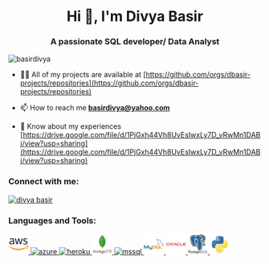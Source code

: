<h1 align="center">Hi 👋, I'm Divya Basir</h1>
<h3 align="center">A passionate SQL developer/ Data Analyst</h3>

<p align="left"> <img src="https://komarev.com/ghpvc/?username=basirdivya&label=Profile%20views&color=0e75b6&style=flat" alt="basirdivya" /> </p>

- 👨‍💻 All of my projects are available at [https://github.com/orgs/dbasir-projects/repositories](https://github.com/orgs/dbasir-projects/repositories)

- 📫 How to reach me **basirdivya@yahoo.com**

- 📄 Know about my experiences [https://drive.google.com/file/d/1PjGxh44Vh8UvEsIwxLy7D_vRwMn1DABj/view?usp=sharing](https://drive.google.com/file/d/1PjGxh44Vh8UvEsIwxLy7D_vRwMn1DABj/view?usp=sharing)

<h3 align="left">Connect with me:</h3>
<p align="left">
<a href="https://linkedin.com/in/divya basir" target="blank"><img align="center" src="https://raw.githubusercontent.com/rahuldkjain/github-profile-readme-generator/master/src/images/icons/Social/linked-in-alt.svg" alt="divya basir" height="30" width="40" /></a>
</p>

<h3 align="left">Languages and Tools:</h3>
<p align="left"> <a href="https://aws.amazon.com" target="_blank" rel="noreferrer"> <img src="https://raw.githubusercontent.com/devicons/devicon/master/icons/amazonwebservices/amazonwebservices-original-wordmark.svg" alt="aws" width="40" height="40"/> </a> <a href="https://azure.microsoft.com/en-in/" target="_blank" rel="noreferrer"> <img src="https://www.vectorlogo.zone/logos/microsoft_azure/microsoft_azure-icon.svg" alt="azure" width="40" height="40"/> </a> <a href="https://heroku.com" target="_blank" rel="noreferrer"> <img src="https://www.vectorlogo.zone/logos/heroku/heroku-icon.svg" alt="heroku" width="40" height="40"/> </a> <a href="https://www.mongodb.com/" target="_blank" rel="noreferrer"> <img src="https://raw.githubusercontent.com/devicons/devicon/master/icons/mongodb/mongodb-original-wordmark.svg" alt="mongodb" width="40" height="40"/> </a> <a href="https://www.microsoft.com/en-us/sql-server" target="_blank" rel="noreferrer"> <img src="https://www.svgrepo.com/show/303229/microsoft-sql-server-logo.svg" alt="mssql" width="40" height="40"/> </a> <a href="https://www.mysql.com/" target="_blank" rel="noreferrer"> <img src="https://raw.githubusercontent.com/devicons/devicon/master/icons/mysql/mysql-original-wordmark.svg" alt="mysql" width="40" height="40"/> </a> <a href="https://www.oracle.com/" target="_blank" rel="noreferrer"> <img src="https://raw.githubusercontent.com/devicons/devicon/master/icons/oracle/oracle-original.svg" alt="oracle" width="40" height="40"/> </a> <a href="https://www.postgresql.org" target="_blank" rel="noreferrer"> <img src="https://raw.githubusercontent.com/devicons/devicon/master/icons/postgresql/postgresql-original-wordmark.svg" alt="postgresql" width="40" height="40"/> </a> <a href="https://www.python.org" target="_blank" rel="noreferrer"> <img src="https://raw.githubusercontent.com/devicons/devicon/master/icons/python/python-original.svg" alt="python" width="40" height="40"/> </a> </p>
